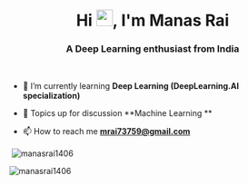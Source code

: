 <h1 align="center">Hi <img src="https://github.com/TheDudeThatCode/TheDudeThatCode/blob/master/Assets/Hi.gif" width="29">, I'm Manas Rai</h1>
<h3 align="center">A Deep Learning enthusiast from India</h3>

[//]: # (<p align="left"> <img src="https://komarev.com/ghpvc/?username=manasrai1406&label=Profile%20views&color=0e75b6&style=flat" alt="manasrai1406" /> </p>)
<br>
- 🌱 I’m currently learning **Deep Learning (DeepLearning.AI specialization)**

- 💬 Topics up for discussion **Machine Learning **

- 📫 How to reach me **mrai73759@gmail.com**


 

<p>&nbsp;<img align="center" src="https://github-readme-stats.vercel.app/api?username=manasrai1406&show_icons=true&locale=en" alt="manasrai1406" /></p>

<p><img align="center" src="https://github-readme-streak-stats.herokuapp.com/?user=manasrai1406&" alt="manasrai1406" /></p>
